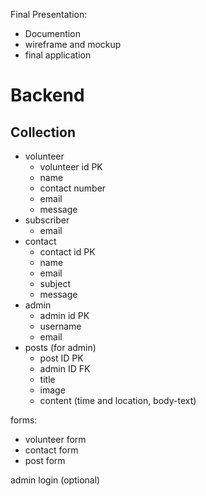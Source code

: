 Final Presentation:
- Documention
- wireframe and mockup
- final application

# Backend

## Collection
- volunteer
  - volunteer id PK
  - name
  - contact number
  - email
  - message
- subscriber
  - email
- contact
  - contact id PK
  - name
  - email
  - subject
  - message
- admin
  - admin id PK
  - username
  - email
- posts (for admin)
  - post ID PK
  - admin ID FK
  - title
  - image
  - content (time and location, body-text)

forms:
- volunteer form
- contact form
- post form

admin login (optional)

